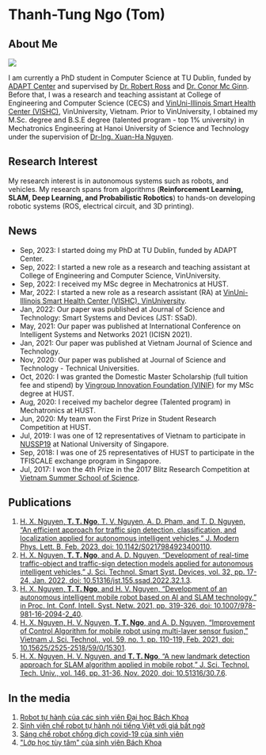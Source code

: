 # Thanh-Tung Ngo (Tom)

## About Me

<img class="profile-picture" src="TungNgo-ava.jpg">

I am currently a PhD student in Computer Science at TU Dublin, funded by [ADAPT Center](https://www.adaptcentre.ie/about/) and supervised by [Dr. Robert Ross](https://www.adaptcentre.ie/experts/robert-ross/) and [Dr. Conor Mc Ginn](https://people.tcd.ie/Profile?Username=mcginnco). Before that, I was a research and teaching assistant at College of Engineering and Computer Science (CECS) and [VinUni-Illinois Smart Health Center (VISHC)](https://smarthealth.vinuni.edu.vn/), VinUniversity, Vietnam. Prior to VinUniversity, I obtained my M.Sc. degree and B.S.E degree (talented program - top 1% university) in Mechatronics Engineering at Hanoi University of Science and Technology under the supervision of [Dr-Ing. Xuan-Ha Nguyen](https://scholar.google.com/citations?user=FO_xu-8AAAAJ&hl=en&oi=ao).

<!-- *I am looking for a Ph.D. opportunity to dig deeper into the topic of applying Reinforcement Learning and Computer Vision in active SLAM*. -->

## Research Interest

My research interest is in autonomous systems such as robots, and vehicles. My research spans from algorithms (**Reinforcement Learning, SLAM, Deep Learning, and Probabilistic Robotics**) to hands-on developing robotic systems (ROS, electrical circuit, and 3D printing).

## News

- Sep, 2023: I started doing my PhD at TU Dublin, funded by ADAPT Center.
- Sep, 2022: I started a new role as a research and teaching assistant at College of Engineering and Computer Science, VinUniversity.
- Sep, 2022: I received my MSc degree in Mechatronics at HUST.
- Mar, 2022: I started a new role as a research assistant (RA) at [VinUni-Illinois Smart Health Center (VISHC), VinUniversity](https://smarthealth.vinuni.edu.vn/).
- Jan, 2022: Our paper was published at Journal of Science and Technology: Smart Systems and Devices (JST: SSaD).
- May, 2021: Our paper was published at International Conference on Intelligent Systems and Networks 2021 (ICISN 2021).
- Jan, 2021: Our paper was published at Vietnam Journal of Science and Technology.
- Nov, 2020: Our paper was published at Journal of Science and Technology - Technical Universities.
- Oct, 2020: I was granted the Domestic Master Scholarship (full tuition fee and stipend) by [Vingroup Innovation Foundation (VINIF)](https://vinif.org/en/) for my MSc degree at HUST.
- Aug, 2020: I received my bachelor degree (Talented program) in Mechatronics at HUST.
- Jun, 2020: My team won the First Prize in Student Research Competition at HUST.
- Jul, 2019: I was one of 12 representatives of Vietnam to participate in [NUSSP19](https://enterprise.nus.edu.sg/education-programmes/summer-programme/) at National University of Singapore.
- Sep, 2018: I was one of 25 representatives of HUST to participate in the TFISCALE exchange program in Singapore.
- Jul, 2017: I won the 4th Prize in the 2017 Blitz Research Competition at [Vietnam Summer School of Science](https://www.truonghekhoahoc.com/truonghe2017/).

## Publications

1. [H. X. Nguyen, **T. T. Ngo**, T. V. Nguyen, A. D. Pham, and T. D. Nguyen, “An efficient approach for traffic sign detection, classification, and localization applied for autonomous intelligent vehicles,” J. Modern Phys. Lett. B, Feb. 2023, doi: 10.1142/S0217984923400110](https://www.worldscientific.com/doi/10.1142/S0217984923400110).
2. [H. X. Nguyen, **T. T. Ngo**, and A. D. Nguyen, “Development of real-time traffic-object and traffic-sign detection models applied for autonomous intelligent vehicles,” J. Sci. Technol. Smart Syst. Devices, vol. 32, pp. 17-24, Jan. 2022, doi: 10.51316/jst.155.ssad.2022.32.1.3](https://jst.hust.edu.vn/journals/jst.155.ssad.2022.32.1.3).
3. [H. X. Nguyen, **T. T. Ngo**, and H. V. Nguyen, “Development of an autonomous intelligent mobile robot based on AI and SLAM technology,” in Proc. Int. Conf. Intell. Syst. Netw. 2021, pp. 319-326, doi: 10.1007/978-981-16-2094-2_40](https://link.springer.com/chapter/10.1007/978-981-16-2094-2_40).
4. [H. X. Nguyen, H. V. Nguyen, **T. T. Ngo**, and A. D. Nguyen, “Improvement of Control Algorithm for mobile robot using multi-layer sensor fusion,” Vietnam J. Sci. Technol., vol. 59, no. 1, pp. 110-119, Feb. 2021, doi: 10.15625/2525-2518/59/0/15301](https://vjs.ac.vn/index.php/jst/article/view/15301).
5. [H. X. Nguyen, H. V. Nguyen, and **T. T. Ngo**, “A new landmark detection approach for SLAM algorithm applied in mobile robot,” J. Sci. Technol. Tech. Univ., vol. 146, pp. 31-36, Nov. 2020, doi: 10.51316/30.7.6](https://jst.hust.edu.vn/journals/30.7.6).


## In the media

1. [Robot tự hành của các sinh viên Đại học Bách Khoa](https://www.facebook.com/cafesangvoivtv3/videos/318235686229132)
2. [Sinh viên chế robot tự hành nói tiếng Việt với giá bất ngờ](https://vietnamnet.vn/sinh-vien-che-robot-tu-hanh-noi-tieng-viet-voi-gia-bat-ngo-652418.html)
3. [Sáng chế robot chống dịch covid-19 của sinh viên](https://www.youtube.com/watch?v=eM2H02RkWSQ)
4. ["Lớp học tùy tâm" của sinh viên Bách Khoa](https://www.facebook.com/hoisinhvien.com.vn/photos/a.604584152920986/1162148143831248/)

<!-- ## Honors and Awards

Year | Name | Orgranization
-----|-------|--------
2021 | Recommended Candidate of VEF2.0 Program  | VEF Fellows and Scholars Association
2020 | Domestic Master Scholarship | Vingroup Innovation Foundation
2020 | 1st Prize in Student Research Competition | Hanoi University of Science and Technology
2019 | NUS Enterprise Summer Program | Temasek Foundation International and National University of Singapore
09/2018 & 03/2019 | TFI SCALE Scholar 2018 | Temasek Foundation International
07/2017 | 4th Prize in the 2017 Blitz Research Competition | Rencontres du Vietnam
2017, 2018, 2019 | Student with five good merits | Vietnam National Union of Students of HUST
2015-2017 | FYT Scholarship for Outstanding Students | FPT Center for Young Talents, FPT Corporation -->

